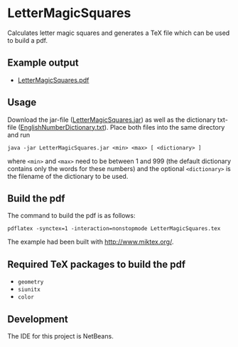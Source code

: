 # LetterMagicSquares

Calculates letter magic squares and generates a TeX file which can be used to build a pdf.


## Example output

- [LetterMagicSquares.pdf](https://github.com/adriansuter/LetterMagicSquares/raw/master/LetterMagicSquares.pdf)


## Usage

Download the jar-file ([LetterMagicSquares.jar](https://github.com/adriansuter/LetterMagicSquares/raw/master/LetterMagicSquares.jar))
as well as the dictionary txt-file ([EnglishNumberDictionary.txt](https://github.com/adriansuter/LetterMagicSquares/raw/master/EnglishNumberDictionary.txt)).
Place both files into the same directory and run

```
java -jar LetterMagicSquares.jar <min> <max> [ <dictionary> ]
```

where `<min>` and `<max>` need to be between 1 and 999 (the default dictionary contains only the words for these numbers) and the optional `<dictionary>` is the filename of the dictionary to be used.


## Build the pdf

The command to build the pdf is as follows:

```
pdflatex -synctex=1 -interaction=nonstopmode LetterMagicSquares.tex
```

The example had been built with http://www.miktex.org/.


## Required TeX packages to build the pdf

- `geometry`
- `siunitx`
- `color`


## Development

The IDE for this project is NetBeans.
